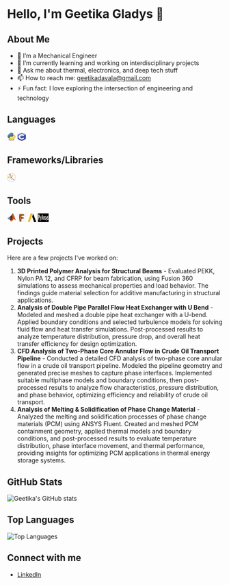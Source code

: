 # Hello, I'm Geetika Gladys 👋

## About Me
- 🔧 I’m a Mechanical Engineer
- 🌱 I’m currently learning and working on interdisciplinary projects
- 💬 Ask me about thermal, electronics, and deep tech stuff
- 📫 How to reach me: geetikadavala@gmail.com
- ⚡ Fun fact: I love exploring the intersection of engineering and technology

## Languages
<img src="https://github.com/Geetika149/Geetika149/blob/main/icons/python-logo-png-open-2000.png" width="20" height="20" /> <img src="https://github.com/Geetika149/Geetika149/blob/main/icons/101-1010012_c-programming-icon-c-programming-language-logo.png" width="20" height="20" />

## Frameworks/Libraries
<img src="https://github.com/Geetika149/Geetika149/blob/main/icons/matplotlib.png" width="20" height="20" />

## Tools
<img src="https://github.com/Geetika149/Geetika149/blob/main/icons/matlab_Logo.png" width="20" height="20" /> <img src="https://github.com/Geetika149/Geetika149/blob/main/icons/519-5198181_eclipse-software-free-download-fusion.png" width="20" height="20" /> <img src="https://github.com/Geetika149/Geetika149/blob/main/icons/ANSS-afc9cd74.png" width="20" height="20" /> <img src="https://github.com/Geetika149/Geetika149/blob/main/icons/pyansys-logo-black-cropped.png" width="25" height="20" />


## Projects
Here are a few projects I've worked on:

1. **3D Printed Polymer Analysis for Structural Beams** - Evaluated PEKK, Nylon PA 12, and CFRP for beam fabrication, using Fusion 360 simulations to assess mechanical properties and load behavior. The findings guide material selection for additive manufacturing in structural applications.
2. **Analysis of Double Pipe Parallel Flow Heat Exchanger with U Bend** - Modeled and meshed a double pipe heat exchanger with a U-bend. Applied boundary conditions and selected turbulence models for solving fluid flow and heat transfer simulations. Post-processed results to analyze temperature distribution, pressure drop, and overall heat transfer efficiency for design optimization.
3. **CFD Analysis of Two-Phase Core Annular Flow in Crude Oil Transport Pipeline** - Conducted a detailed CFD analysis of two-phase core annular flow in a crude oil transport pipeline. Modeled the pipeline geometry and generated precise meshes to capture phase interfaces. Implemented suitable multiphase models and boundary conditions, then post-processed results to analyze flow characteristics, pressure distribution, and phase behavior, optimizing efficiency and reliability of crude oil transport.
4. **Analysis of Melting & Solidification of Phase Change Material** - Analyzed the melting and solidification processes of phase change materials (PCM) using ANSYS Fluent. Created and meshed PCM containment geometry, applied thermal models and boundary conditions, and post-processed results to evaluate temperature distribution, phase interface movement, and thermal performance, providing insights for optimizing PCM applications in thermal energy storage systems.

## GitHub Stats
![Geetika's GitHub stats](https://github-readme-stats.vercel.app/api?username=Geetika149&show_icons=true&theme=radical)

## Top Languages
![Top Languages](https://github-readme-stats.vercel.app/api/top-langs/?username=Geetika149&layout=compact&theme=radical)

## Connect with me
- [LinkedIn](https://www.linkedin.com/in/geetika-gladys-60b33825b)
